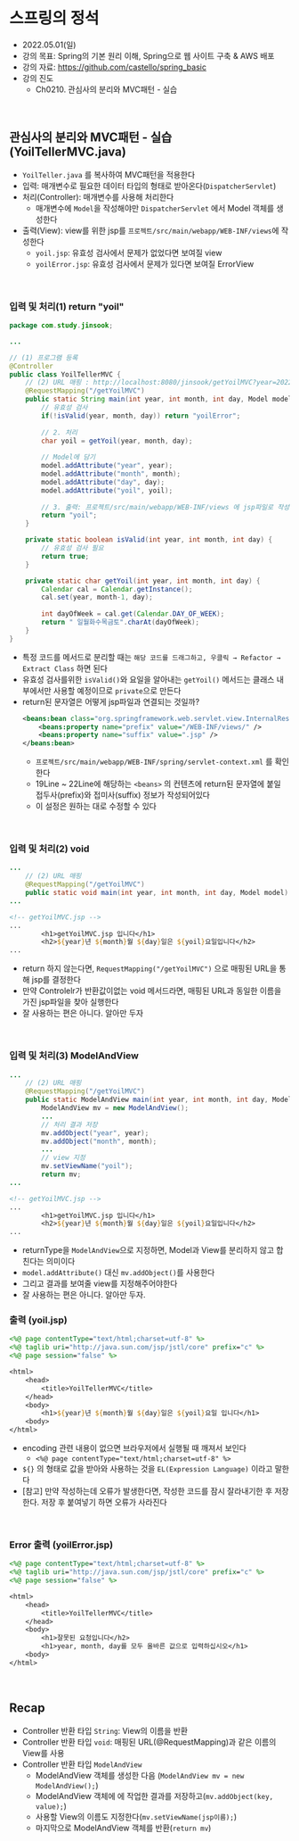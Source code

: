 # 스프링의 정석
- 2022.05.01(일)
- 강의 목표: Spring의 기본 원리 이해, Spring으로 웹 사이트 구축 & AWS 배포
- 강의 자료: https://github.com/castello/spring_basic
- 강의 진도 
	- Ch0210. 관심사의 분리와 MVC패턴 - 실습

<br>

## 관심사의 분리와 MVC패턴 - 실습 (YoilTellerMVC.java)
- `YoilTeller.java` 를 복사하여 MVC패턴을 적용한다
- 입력: 매개변수로 필요한 데이터 타입의 형태로 받아온다(`DispatcherServlet`)
- 처리(Controller): 매개변수를 사용해 처리한다
	- 매개변수에 `Model`을 작성해야만 `DispatcherServlet` 에서 Model 객체를 생성한다
- 출력(View): view를 위한 jsp를 `프로젝트/src/main/webapp/WEB-INF/views`에 작성한다 
	- `yoil.jsp`: 유효성 검사에서 문제가 없었다면 보여질 view
	- `yoilError.jsp`: 유효성 검사에서 문제가 있다면 보여질 ErrorView

<br>

### 입력 및 처리(1) return "yoil"
```java
package com.study.jinsook;

...

// (1) 프로그램 등록 
@Controller 
public class YoilTellerMVC {
	// (2) URL 매핑 : http://localhost:8080/jinsook/getYoilMVC?year=2022&month=4&day=1
	@RequestMapping("/getYoilMVC")
	public static String main(int year, int month, int day, Model model) throws IOException {
		// 유효성 검사
		if(!isValid(year, month, day)) return "yoilError";
		
		// 2. 처리 
		char yoil = getYoil(year, month, day);
		
		// Model에 담기
		model.addAttribute("year", year);
		model.addAttribute("month", month);
		model.addAttribute("day", day);
		model.addAttribute("yoil", yoil);
		
		// 3. 출력: 프로젝트/src/main/webapp/WEB-INF/views 에 jsp파일로 작성
		return "yoil"; 
	}

	private static boolean isValid(int year, int month, int day) {
		// 유효성 검사 필요
		return true;
	}

	private static char getYoil(int year, int month, int day) {
		Calendar cal = Calendar.getInstance();
		cal.set(year, month-1, day);
		
		int dayOfWeek = cal.get(Calendar.DAY_OF_WEEK);
		return " 일월화수목금토".charAt(dayOfWeek);
	}
}
```
- 특정 코드를 메서드로 분리할 때는 `해당 코드를 드래그하고, 우클릭 → Refactor → Extract Class` 하면 된다
- 유효성 검사를위한 `isValid()`와 요일을 알아내는 `getYoil()` 메서드는 클래스 내부에서만 사용할 예정이므로 `private`으로 만든다
- return된 문자열은 어떻게 jsp파일과 연결되는 것일까?
	```xml
	<beans:bean class="org.springframework.web.servlet.view.InternalResourceViewResolver">
		<beans:property name="prefix" value="/WEB-INF/views/" />
		<beans:property name="suffix" value=".jsp" />
	</beans:bean>
	```
	- `프로젝트/src/main/webapp/WEB-INF/spring/servlet-context.xml` 를 확인한다
	- 19Line ~ 22Line에 해당하는 `<beans>` 의 컨텐츠에 return된 문자열에 붙일 접두사(prefix)와 접미사(suffix) 정보가 작성되어있다
	- 이 설정은 원하는 대로 수정할 수 있다

<br>

### 입력 및 처리(2) void
```java
...
	// (2) URL 매핑
	@RequestMapping("/getYoilMVC")
	public static void main(int year, int month, int day, Model model) throws IOException {
...
```
```jsp
<!-- getYoilMVC.jsp -->
...
		<h1>getYoilMVC.jsp 입니다</h1>
		<h2>${year}년 ${month}월 ${day}일은 ${yoil}요일입니다</h2>
...
```
- return 하지 않는다면, `RequestMapping("/getYoilMVC")` 으로 매핑된 URL을 통해 jsp를 결정한다
- 만약 Controlelr가 반환값이없는 void 메서드라면, 매핑된 URL과 동일한 이름을 가진 jsp파일을 찾아 실행한다
- 잘 사용하는 편은 아니다. 알아만 두자 

<br>

### 입력 및 처리(3) ModelAndView
```java
...
	// (2) URL 매핑
	@RequestMapping("/getYoilMVC")
	public static ModelAndView main(int year, int month, int day, Model model) throws IOException {
		ModelAndView mv = new ModelAndView();
		...
		// 처리 결과 저장
		mv.addObject("year", year);
		mv.addObject("month", month);
		...
		// view 지정
		mv.setViewName("yoil");
		return mv;
...
```
```jsp
<!-- getYoilMVC.jsp -->
...
		<h1>getYoilMVC.jsp 입니다</h1>
		<h2>${year}년 ${month}월 ${day}일은 ${yoil}요일입니다</h2>
...
```
- returnType을 `ModelAndView`으로 지정하면, Model과 View를 분리하지 않고 합친다는 의미이다
- `model.addAttribute()` 대신 `mv.addObject()`를 사용한다
- 그리고 결과를 보여줄 view를 지정해주어야한다 
- 잘 사용하는 편은 아니다. 알아만 두자.


### 출력 (yoil.jsp)
```jsp
<%@ page contentType="text/html;charset=utf-8" %>
<%@ taglib uri="http://java.sun.com/jsp/jstl/core" prefix="c" %>
<%@ page session="false" %>

<html>
	<head>
		<title>YoilTellerMVC</title>
	</head>
	<body>
		<h1>${year}년 ${month}월 ${day}일은 ${yoil}요일 입니다</h1>
	<body>
</html>
```
- encoding 관련 내용이 없으면 브라우저에서 실행될 때 깨져서 보인다
	- `<%@ page contentType="text/html;charset=utf-8" %>`
- `${}` 의 형태로 값을 받아와 사용하는 것을 `EL(Expression Language)` 이라고 말한다
- [참고] 만약 작성하는데 오류가 발생한다면, 작성한 코드를 잠시 잘라내기한 후 저장한다. 저장 후 붙여넣기 하면 오류가 사라진다


<br>

### Error 출력 (yoilError.jsp)
```jsp
<%@ page contentType="text/html;charset=utf-8" %>
<%@ taglib uri="http://java.sun.com/jsp/jstl/core" prefix="c" %>
<%@ page session="false" %>

<html>
	<head>
		<title>YoilTellerMVC</title>
	</head>
	<body>
		<h1>잘못된 요청입니다</h2>
		<h1>year, month, day를 모두 올바른 값으로 입력하십시오</h1>
	<body>
</html>
```


<br>

## Recap
- Controller 반환 타입 `String`: View의 이름을 반환 
- Controller 반환 타입 `void`: 매핑된 URL(@RequestMapping)과 같은 이름의 View를 사용
- Controller 반환 타입 `ModelAndView`
	- ModelAndView 객체를 생성한 다음 (`ModelAndView mv = new ModelAndView();`)
	- ModelAndView 객체에 에 작업한 결과를 저장하고(`mv.addObject(key, value);`)
	- 사용할 View의 이름도 지정한다(`mv.setViewName(jsp이름);`)
	- 마지막으로 ModelAndView 객체를 반환(`return mv`)